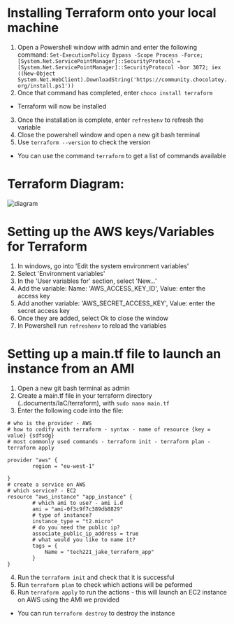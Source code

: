 
#
# Installing Terraform onto your local machine

1. Open a Powershell window with admin and enter the following command: `Set-ExecutionPolicy Bypass -Scope Process -Force; [System.Net.ServicePointManager]::SecurityProtocol = [System.Net.ServicePointManager]::SecurityProtocol -bor 3072; iex ((New-Object System.Net.WebClient).DownloadString('https://community.chocolatey.org/install.ps1'))`
2. Once that command has completed, enter `choco install terraform`
- Terraform will now be installed
3. Once the installation is complete, enter `refreshenv` to refresh the variable
4. Close the powershell window and open a new git bash terminal
5. Use `terraform --version` to check the version
- You can use the command `terraform` to get a list of commands available

#
# Terraform Diagram:
![diagram](https://github.com/JakeGillatt/IaC_Terraform_Orchestration/assets/129315605/5b051225-6480-4c2d-bc0f-e684f3a11efd)

#
# Setting up the AWS keys/Variables for Terraform

1. In windows, go into 'Edit the system environment variables'
2. Select 'Environment variables'
3. In the 'User variables for' section, select 'New...'
4. Add the variable: Name: 'AWS_ACCESS_KEY_ID', Value: enter the access key
5. Add another variable: 'AWS_SECRET_ACCESS_KEY', Value: enter the secret access key
6. Once they are added, select Ok to close the window
7. In Powershell run `refreshenv` to reload the variables

#
# Setting up a main.tf file to launch an instance from an AMI

1. Open a new git bash terminal as admin
2. Create a main.tf file in your terraform directory (..documents/IaC/terraform), with `sudo nano main.tf`
3. Enter the following code into the file:
```
# who is the provider - AWS
# how to codify with terraform - syntax - name of resource {key = value} {sdfsdg}
# most commonly used commands - terraform init - terraform plan - terraform apply

provider "aws" {
        region = "eu-west-1"

}
# create a service on AWS
# which service? - EC2
resource "aws_instance" "app_instance" {
        # which ami to use? - ami i.d
        ami = "ami-0f3c9f7c389db8829"
        # type of instance?
        instance_type = "t2.micro"
        # do you need the public ip?
        associate_public_ip_address = true
        # what would you like to name it?
        tags = {
            Name = "tech221_jake_terraform_app"
        }
}
```
4. Run the `terraform init` and check that it is successful
5. Run `terraform plan` to check which actions will be peformed
6. Run `terraform apply` to run the actions - this will launch an EC2 instance on AWS using the AMI we provided
- You can run `terraform destroy` to destroy the instance
